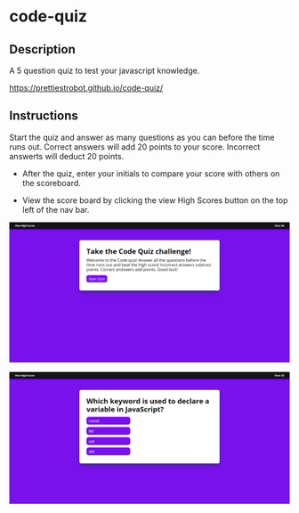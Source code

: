 # code-quiz

## Description

A 5 question quiz to test your javascript knowledge.

https://prettiestrobot.github.io/code-quiz/

## Instructions

Start the quiz and answer as many questions as you can before the time runs out. Correct answers will add 20 points to your score. Incorrect answerts will deduct 20 points. 

- After the quiz, enter your initials to compare your score with others on the scoreboard. 

- View the score board by clicking the view High Scores button on the top left of the nav bar.

![](./assets/start_page.png)

![](./assets/quiz_page.png)